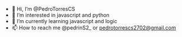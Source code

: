 - 👋 Hi, I’m @PedroTorresCS
- 👀 I’m interested in javascript and python 
- 🌱 I’m currently learning javascript and logic
- 📫 How to reach me @pedrinS2_ or pedrotorrescs2702@gmail.com

<!---
PedroTorresCS/PedroTorresCS is a ✨ special ✨ repository because its `README.md` (this file) appears on your GitHub profile.
You can click the Preview link to take a look at your changes.
--->
